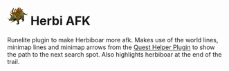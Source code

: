 # ![Herbi](icon.png) Herbi AFK
Runelite plugin to make Herbiboar more afk. Makes use of the world lines, minimap lines and minimap arrows from the [Quest Helper Plugin](https://github.com/Zoinkwiz/quest-helper) to show the path to the next search spot. Also highlights herbiboar at the end of the trail.
